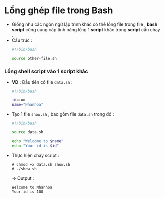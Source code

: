 # Lồng ghép file trong Bash
- Giống như các ngôn ngữ lập trình khác có thể lồng file trong file , **bash script** cũng cung cấp tính năng lồng 1 **script** khác trong **script** cần chạy .
- Cấu trúc :
    ```bash
    #!/bin/bash
    
    source other-file.sh
    ```
### **Lồng shell script vào 1 script khác** 
- **VD :** Đầu tiên có file `data.sh` :
    ```bash
    #!/bin/bash
    
    id=100
    name="Nhanhoa"
    ```
- Tạo 1 file `show.sh` , bao gồm file `data.sh` trong đó :
    ```bash
    #!/bin/bash
    
    source data.sh
    
    echo "Welcome to $name"
    echo "Your id is $id"
    ```
- Thực hiện chạy script :
    ```
    # chmod +x data.sh show.sh
    # ./show.sh
    ```
    => Output :
    ```
    Welcome to Nhanhoa
    Your id is 100
    ```